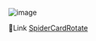 ![image](https://github.com/user-attachments/assets/6b12b5e6-1dab-463e-b571-a196be904fe6) </br>


🚀Link [SpiderCardRotate](https://spider-card-rotate.vercel.app/)
